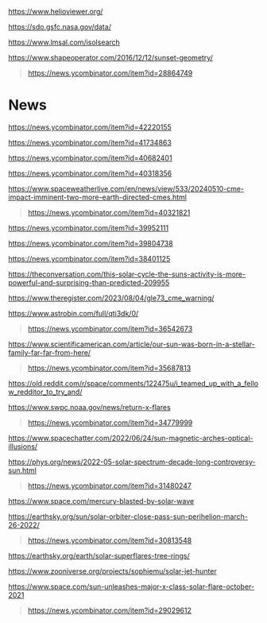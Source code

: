 https://www.helioviewer.org/

https://sdo.gsfc.nasa.gov/data/

https://www.lmsal.com/isolsearch

https://www.shapeoperator.com/2016/12/12/sunset-geometry/
> https://news.ycombinator.com/item?id=28864749

# News
https://news.ycombinator.com/item?id=42220155

https://news.ycombinator.com/item?id=41734863

https://news.ycombinator.com/item?id=40682401

https://news.ycombinator.com/item?id=40318356

https://www.spaceweatherlive.com/en/news/view/533/20240510-cme-impact-imminent-two-more-earth-directed-cmes.html
> https://news.ycombinator.com/item?id=40321821

https://news.ycombinator.com/item?id=39952111

https://news.ycombinator.com/item?id=39804738

https://news.ycombinator.com/item?id=38401125

https://theconversation.com/this-solar-cycle-the-suns-activity-is-more-powerful-and-surprising-than-predicted-209955

https://www.theregister.com/2023/08/04/gle73_cme_warning/

https://www.astrobin.com/full/qti3dk/0/
> https://news.ycombinator.com/item?id=36542673

https://www.scientificamerican.com/article/our-sun-was-born-in-a-stellar-family-far-far-from-here/
> https://news.ycombinator.com/item?id=35687813

https://old.reddit.com/r/space/comments/122475u/i_teamed_up_with_a_fellow_redditor_to_try_and/

https://www.swpc.noaa.gov/news/return-x-flares
> https://news.ycombinator.com/item?id=34779999

https://www.spacechatter.com/2022/06/24/sun-magnetic-arches-optical-illusions/

https://phys.org/news/2022-05-solar-spectrum-decade-long-controversy-sun.html
> https://news.ycombinator.com/item?id=31480247

https://www.space.com/mercury-blasted-by-solar-wave

https://earthsky.org/sun/solar-orbiter-close-pass-sun-perihelion-march-26-2022/
> https://news.ycombinator.com/item?id=30813548

https://earthsky.org/earth/solar-superflares-tree-rings/

https://www.zooniverse.org/projects/sophiemu/solar-jet-hunter

https://www.space.com/sun-unleashes-major-x-class-solar-flare-october-2021
> https://news.ycombinator.com/item?id=29029612